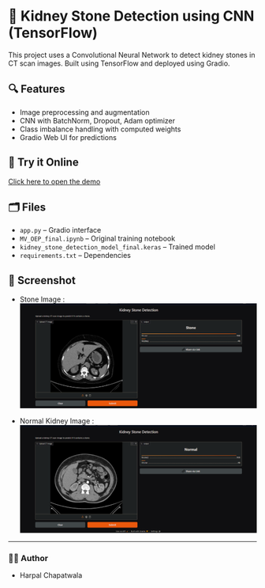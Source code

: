 # 🧠 Kidney Stone Detection using CNN (TensorFlow)

This project uses a Convolutional Neural Network to detect kidney stones in CT scan images. Built using TensorFlow and deployed using Gradio.

## 🔍 Features
- Image preprocessing and augmentation
- CNN with BatchNorm, Dropout, Adam optimizer
- Class imbalance handling with computed weights
- Gradio Web UI for predictions

## 🚀 Try it Online
[Click here to open the demo](https://huggingface.co/spaces/itsharpal/kidney-stone-detection)

## 🗂️ Files
- `app.py` – Gradio interface
- `MV_OEP_final.ipynb` – Original training notebook
- `kidney_stone_detection_model_final.keras` – Trained model
- `requirements.txt` – Dependencies

## 📸 Screenshot
- Stone Image :
![Screenshots](static/stoneimg.png)

- Normal Kidney Image :
![Screenshots](static/normalimg.png)

---

### 👨‍💻 Author
- Harpal Chapatwala
